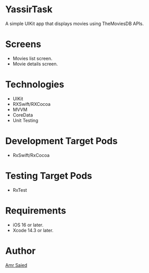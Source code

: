# YassirTask

A simple UIKit app that displays movies using TheMoviesDB APIs.

# Screens 

* Movies list screen.
* Movie details screen.

# Technologies

* UIKit
* RXSwift/RXCocoa
* MVVM
* CoreData
* Unit Testing

# Development Target Pods 

* RxSwift/RxCocoa

# Testing Target Pods

* RxTest

# Requirements

* iOS 16 or later.
* Xcode 14.3 or later.



# Author
[Amr Saied](https://www.linkedin.com/in/amr-elskaan/)


